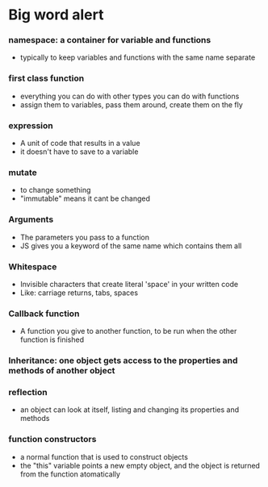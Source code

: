 # Big word alert

### namespace: a container for variable and functions

- typically to keep variables and functions with the same name separate

### first class function

- everything you can do with other types you can do with functions
- assign them to variables, pass them around, create them on the fly

### expression

- A unit of code that results in a value
- it doesn't have to save to a variable

### mutate

- to change something
- "immutable" means it cant be changed

### Arguments

- The parameters you pass to a function
- JS gives you a keyword of the same name which contains them all

### Whitespace

- Invisible characters that create literal 'space' in your written code
- Like: carriage returns, tabs, spaces

### Callback function

- A function you give to another function, to be run when the other function is finished

### Inheritance: one object gets access to the properties and methods of another object

### reflection

- an object can look at itself, listing and changing its properties and methods

### function constructors

- a normal function that is used to construct objects
- the "this" variable points a new empty object, and the object is returned from the function atomatically
